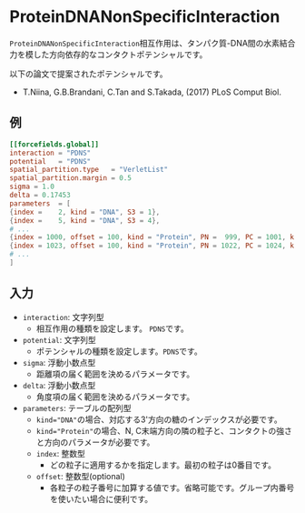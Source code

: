 # ProteinDNANonSpecificInteraction

`ProteinDNANonSpecificInteraction`相互作用は、タンパク質-DNA間の水素結合力を模した方向依存的なコンタクトポテンシャルです。

以下の論文で提案されたポテンシャルです。

- T.Niina, G.B.Brandani, C.Tan and S.Takada, (2017) PLoS Comput Biol.

## 例

```toml
[[forcefields.global]]
interaction = "PDNS"
potential   = "PDNS"
spatial_partition.type   = "VerletList"
spatial_partition.margin = 0.5
sigma = 1.0
delta = 0.17453
parameters  = [
{index =    2, kind = "DNA", S3 = 1},
{index =    5, kind = "DNA", S3 = 4},
# ...
{index = 1000, offset = 100, kind = "Protein", PN =  999, PC = 1001, k = 1.2, r0 = 5.0, theta0 = 1.57, phi0 = 1.73},
{index = 1023, offset = 100, kind = "Protein", PN = 1022, PC = 1024, k = 1.2, r0 = 6.0, theta0 = 1.57, phi0 = 1.73},
# ...
]
```

## 入力

- `interaction`: 文字列型
  - 相互作用の種類を設定します。 `PDNS`です。
- `potential`: 文字列型
  - ポテンシャルの種類を設定します。`PDNS`です。
- `sigma`: 浮動小数点型
  - 距離項の届く範囲を決めるパラメータです。
- `delta`: 浮動小数点型
  - 角度項の届く範囲を決めるパラメータです。
- `parameters`: テーブルの配列型
  - `kind="DNA"`の場合、対応する3'方向の糖のインデックスが必要です。
  - `kind="Protein"`の場合、N, C末端方向の隣の粒子と、コンタクトの強さと方向のパラメータが必要です。
  - `index`: 整数型
    - どの粒子に適用するかを指定します。最初の粒子は0番目です。
  - `offset`: 整数型(optional)
    - 各粒子の粒子番号に加算する値です。省略可能です。グループ内番号を使いたい場合に便利です。
